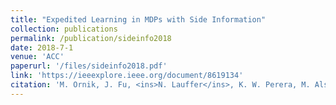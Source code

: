 ```yaml
---
title: "Expedited Learning in MDPs with Side Information"
collection: publications
permalink: /publication/sideinfo2018
date: 2018-7-1
venue: 'ACC'
paperurl: '/files/sideinfo2018.pdf'
link: 'https://ieeexplore.ieee.org/document/8619134'
citation: 'M. Ornik, J. Fu, <ins>N. Lauffer</ins>, K. W. Perera, M. Alshiekh, M. Ono, and U. Topcu. <i>CDC 2018</i>.'
---
```

